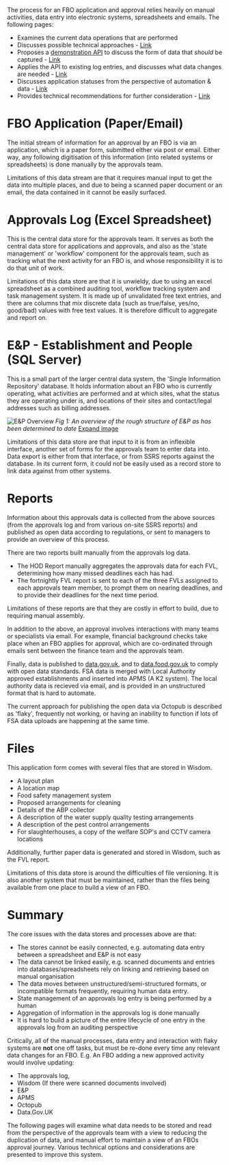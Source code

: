 The process for an FBO application and approval relies heavily on manual activities, data entry into electronic systems, spreadsheets and emails.  The following pages:

* Examines the current data operations that are performed
* Discusses possible technical approaches - [Link](https://github.com/notbinary/fsa-approvals/wiki/High-Level-Technology-Approaches)
* Proposes a [demonstration API](https://notbinary.github.io/fsa-approvals/) to discuss the form of data that _should_ be captured - [Link](https://github.com/notbinary/fsa-approvals/wiki/Data-and-API)
* Applies the API to existing log entries, and discusses what data changes are needed - [Link](https://github.com/notbinary/fsa-approvals/wiki/Uses-of-the-API)
* Discusses application statuses from the perspective of automation & data - [Link](https://github.com/notbinary/fsa-approvals/wiki/Technology---Workflow-&-Statuses)
* Provides technical recommendations for further consideration - [Link](https://github.com/notbinary/fsa-approvals/wiki/Future-Technology-Recommendations)

# FBO Application (Paper/Email)
The initial stream of information for an approval by an FBO is via an application, which is a paper form, submitted either via post or email.  Either way, any following digitisation of this information (into related systems or spreadsheets) is done manually by the approvals team.

Limitations of this data stream are that it requires manual input to get the data into multiple places, and due to being a scanned paper document or an email, the data contained in it cannot be easily surfaced.

# Approvals Log (Excel Spreadsheet)
This is the central data store for the approvals team.  It serves as both the central data store for applications and approvals, and also as the 'state management' or 'workflow' component for the approvals team, such as tracking what the next activity for an FBO is, and whose responsibility it is to do that unit of work.

Limitations of this data store are that it is unwieldy, due to using an excel spreadsheet as a combined auditing tool, workflow tracking system and task management system.  It is made up of unvalidated free text entries, and there are columns that mix discrete data (such as true/false, yes/no, good/bad) values with free text values.  It is therefore difficult to aggregate and report on.

# E&P - Establishment and People (SQL Server)
This is a small part of the larger central data system, the 'Single Information Repository' database.  It holds information about an FBO who is currently operating, what activities are performed and at which sites, what the status they are operating under is, and locations of their sites and contact/legal addresses such as billing addresses.

![E&P Overview](https://user-images.githubusercontent.com/4345596/89121507-6cf01b00-d4b7-11ea-8efa-3e61d2077b61.jpg)
_Fig 1: An overview of the rough structure of E&P as has been determined to date_ [Expand image](https://user-images.githubusercontent.com/4345596/89121507-6cf01b00-d4b7-11ea-8efa-3e61d2077b61.jpg)

Limitations of this data store are that input to it is from an inflexible interface, another set of forms for the approvals team to enter data into.  Data export is either from that interface, or from SSRS reports against the database.  In its current form, it could not be easily used as a record store to link data against from other systems.

# Reports
Information about this approvals data is collected from the above sources (from the approvals log and from various on-site SSRS reports) and published as open data according to regulations, or sent to managers to provide an overview of this process.

There are two reports built manually from the approvals log data.
* The HOD Report manually aggregates the approvals data for each FVL, determining how many missed deadlines each has had.
* The fortnightly FVL report is sent to each of the three FVLs assigned to each approvals team member, to prompt them on nearing deadlines, and to provide their deadlines for the next time period.

Limitations of these reports are that they are costly in effort to build, due to requiring manual assembly.

In addition to the above, an approval involves interactions with many teams or specialists via email.  For example, financial background checks take place when an FBO applies for approval, which are co-ordinated through emails sent between the finance team and the approvals team.

Finally, data is published to [data.gov.uk](https://data.gov.uk/), and to [data.food.gov.uk](https://data.food.gov.uk/catalog) to comply with open data standards.  FSA data is merged with Local Authority approved establishments and inserted into APMS (A K2 system).  The local authority data is recieved via email, and is provided in an unstructured format that is hard to automate.

The current approach for publishing the open data via Octopub is described as 'flaky', frequently not working, or having an inability to function if lots of FSA data uploads are happening at the same time.

# Files

This application form comes with several files that are stored in Wisdom.
* A layout plan
* A location map
* Food safety management system
* Proposed arrangements for cleaning
* Details of the ABP collector
* A description of the water supply quality testing arrangements
* A description of the pest control arrangements
* For slaughterhouses, a copy of the welfare SOP's and CCTV camera locations

Additionally, further paper data is generated and stored in Wisdom, such as the FVL report.

Limitations of this data store is around the difficulties of file versioning.  It is also another system that must be maintained, rather than the files being available from one place to build a view of an FBO.

# Summary
The core issues with the data stores and processes above are that:
* The stores cannot be easily connected, e.g. automating data entry between a spreadsheet and E&P is not easy
* The data cannot be linked easily, e.g. scanned documents and entries into databases/spreadsheets rely on linking and retrieving based on manual organisation
* The data moves between unstructured/semi-structured formats, or incompatible formats frequently, requiring human data entry. 
* State management of an approvals log entry is being performed by a human
* Aggregation of information in the approvals log is done manually
* It is hard to build a picture of the entire lifecycle of one entry in the approvals log from an auditing perspective

Critically, all of the manual processes, data entry and interaction with flaky systems are **not** one off tasks, but must be re-done every time any relevant data changes for an FBO.  E.g. An FBO adding a new approved activity would involve updating:
* The approvals log,
* Wisdom (If there were scanned documents involved)
* E&P
* APMS
* Octopub
* Data.Gov.UK

The following pages will examine what data needs to be stored and read from the perspective of the approvals team with a view to reducing the duplication of data, and manual effort to maintain a view of an FBOs approval journey.  Various technical options and considerations are presented to improve this system.
